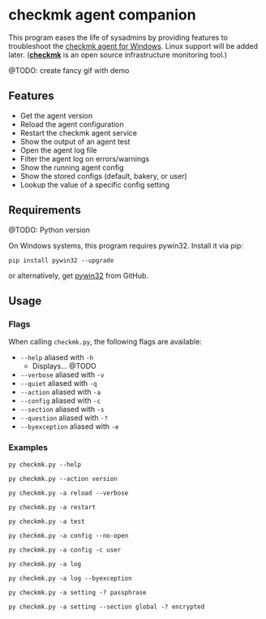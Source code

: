 # checkmk agent companion
This program eases the life of sysadmins by providing features to troubleshoot the [checkmk agent for Windows]. Linux support will be added later. (**[checkmk]** is an open source infrastructure monitoring tool.)

@TODO: create fancy gif with demo

## Features

- Get the agent version
- Reload the agent configuration
- Restart the checkmk agent service
- Show the output of an agent test
- Open the agent log file
- Filter the agent log on errors/warnings
- Show the running agent config
- Show the stored configs (default, bakery, or user)
- Lookup the value of a specific config setting

## Requirements

@TODO: Python version

On Windows systems, this program requires pywin32. Install it via pip:
```
pip install pywin32 --upgrade
```
or alternatively, get [pywin32] from GitHub.

## Usage

### Flags
When calling `checkmk.py`, the following flags are available:

- `--help` aliased with `-h`
  - Displays... @TODO
- `--verbose` aliased with `-v`
- `--quiet` aliased with `-q`
- `--action` aliased with `-a`
- `--config` aliased with `-c`
- `--section` aliased with `-s`
- `--question` aliased with `-?`
- `--byexception` aliased with `-e`

### Examples

```
py checkmk.py --help
```

```
py checkmk.py --action version
```

```
py checkmk.py -a reload --verbose
```

```
py checkmk.py -a restart
```

```
py checkmk.py -a test
```

```
py checkmk.py -a config --no-open
```

```
py checkmk.py -a config -c user
```

```
py checkmk.py -a log
```

```
py checkmk.py -a log --byexception
```

```
py checkmk.py -a setting -? passphrase
```

```
py checkmk.py -a setting --section global -? encrypted
```

[checkmk]:                      https://checkmk.com/
[checkmk agent for Windows]:    https://docs.checkmk.com/latest/en/agent_windows.html
[pywin32]:                      https://github.com/mhammond/pywin32/releases
